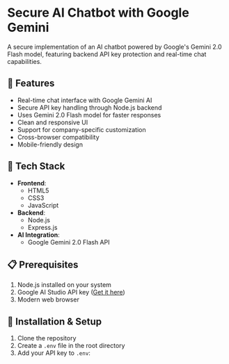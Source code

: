 # Secure AI Chatbot with Google Gemini

A secure implementation of an AI chatbot powered by Google's Gemini 2.0 Flash model, featuring backend API key protection and real-time chat capabilities.

## 🌟 Features

- Real-time chat interface with Google Gemini AI
- Secure API key handling through Node.js backend
- Uses Gemini 2.0 Flash model for faster responses
- Clean and responsive UI
- Support for company-specific customization
- Cross-browser compatibility
- Mobile-friendly design

## 🚀 Tech Stack

- **Frontend**:
  - HTML5
  - CSS3
  - JavaScript
- **Backend**:
  - Node.js
  - Express.js
- **AI Integration**:
  - Google Gemini 2.0 Flash API

## 📋 Prerequisites

1. Node.js installed on your system
2. Google AI Studio API key ([Get it here](https://aistudio.google.com/app/apikey))
3. Modern web browser

## 🔧 Installation & Setup

1. Clone the repository
2. Create a `.env` file in the root directory
3. Add your API key to `.env`:
